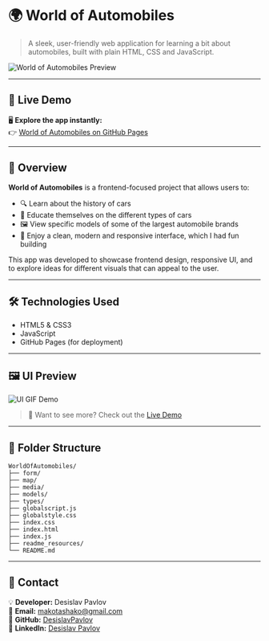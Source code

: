 # 🌍 World of Automobiles  
> A sleek, user-friendly web application for learning a bit about automobiles, built with plain HTML, CSS and JavaScript.

![World of Automobiles Preview](readme_resources/demo_preview.gif)

---

## 🚗 Live Demo

🖥️ **Explore the app instantly:**  
👉 [World of Automobiles on GitHub Pages](https://desislavpavlov.github.io/WorldOfAutomobiles/)

---

## 🧭 Overview

**World of Automobiles** is a frontend-focused project that allows users to:

- 🔍 Learn about the history of cars
- 🚗 Educate themselves on the different types of cars
- 🖼️ View specific models of some of the largest automobile brands
- 🎨 Enjoy a clean, modern and responsive interface, which I had fun building

This app was developed to showcase frontend design, responsive UI, and to explore ideas for different visuals that can appeal to the user.  

---

## 🛠️ Technologies Used

- HTML5 & CSS3  
- JavaScript
- GitHub Pages (for deployment)

---

## 🖼️ UI Preview

![UI GIF Demo](readme_resources/demo_preview.gif)

> 🎥 Want to see more? Check out the [Live Demo](https://desislavpavlov.github.io/WorldOfAutomobiles/)

---

## 📂 Folder Structure

```plaintext
WorldOfAutomobiles/
├── form/
├── map/
├── media/
├── models/
├── types/
├── globalscript.js
├── globalstyle.css
├── index.css
├── index.html
├── index.js
├── readme_resources/
└── README.md
```

---

## 📩 Contact
💡 **Developer:** Desislav Pavlov  
📧 **Email:** makotashako@gmail.com  
🐙 **GitHub:** [DesislavPavlov](https://github.com/DesislavPavlov)  
🔗 **LinkedIn:** [Desislav Pavlov](https://www.linkedin.com/in/developer-d-pavlov/)
